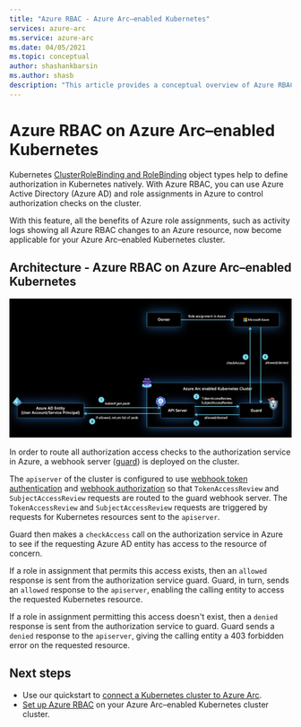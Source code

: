 ```yaml
---
title: "Azure RBAC - Azure Arc–enabled Kubernetes"
services: azure-arc
ms.service: azure-arc
ms.date: 04/05/2021
ms.topic: conceptual
author: shashankbarsin
ms.author: shasb
description: "This article provides a conceptual overview of Azure RBAC capability on Azure Arc–enabled Kubernetes"
---
```


# Azure RBAC on Azure Arc–enabled Kubernetes

Kubernetes [ClusterRoleBinding and RoleBinding](https://kubernetes.io/docs/reference/access-authn-authz/rbac/#rolebinding-and-clusterrolebinding) object types help to define authorization in Kubernetes natively. With Azure RBAC, you can use Azure Active Directory (Azure AD) and role assignments in Azure to control authorization checks on the cluster.

With this feature, all the benefits of Azure role assignments, such as activity logs showing all Azure RBAC changes to an Azure resource, now become applicable for your Azure Arc–enabled Kubernetes cluster.

## Architecture - Azure RBAC on Azure Arc–enabled Kubernetes

[ ![Azure RBAC architecture](./media/conceptual-azure-rbac.png) ](./media/conceptual-azure-rbac.png#lightbox)

In order to route all authorization access checks to the authorization service in Azure, a webhook server ([guard](https://github.com/appscode/guard)) is deployed on the cluster.

The `apiserver` of the cluster is configured to use [webhook token authentication](https://kubernetes.io/docs/reference/access-authn-authz/authentication/#webhook-token-authentication) and [webhook authorization](https://kubernetes.io/docs/reference/access-authn-authz/webhook/) so that `TokenAccessReview` and `SubjectAccessReview` requests are routed to the guard webhook server. The `TokenAccessReview` and `SubjectAccessReview` requests are triggered by requests for Kubernetes resources sent to the `apiserver`.

Guard then makes a `checkAccess` call on the authorization service in Azure to see if the requesting Azure AD entity has access to the resource of concern. 

If a role in assignment that permits this access exists, then an `allowed` response is sent from the authorization service guard. Guard, in turn, sends an `allowed` response to the `apiserver`, enabling the calling entity to access the requested Kubernetes resource.


If a role in assignment permitting this access doesn't exist, then a `denied` response is sent from the authorization service to guard. Guard sends a `denied` response to the `apiserver`, giving the calling entity a 403 forbidden error on the requested resource.

## Next steps

* Use our quickstart to [connect a Kubernetes cluster to Azure Arc](./quickstart-connect-cluster.md).
* [Set up Azure RBAC](./azure-rbac.md) on your Azure Arc–enabled Kubernetes cluster cluster.
